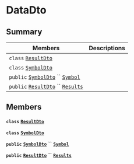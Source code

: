 # DataDto

## Summary

| Members                                                                                                                                                                                                                                                                         | Descriptions |
| ------------------------------------------------------------------------------------------------------------------------------------------------------------------------------------------------------------------------------------------------------------------------------- | ------------ |
| `class` [`ResultDto`](AtomicMarketApiClient--Stats--SalesDto--DataDto--ResultDto.md)                                                                                                                                                                                            |              |
| `class` [`SymbolDto`](AtomicMarketApiClient--Stats--SalesDto--DataDto--SymbolDto.md)                                                                                                                                                                                            |              |
| `public` [`SymbolDto`](AtomicMarketApiClient--Stats--SalesDto--DataDto--SymbolDto.md) `` [`Symbol`](AtomicMarketApiClient--Stats--SalesDto--DataDto.md#class\_atomic\_market\_api\_client\_1\_1\_stats\_1\_1\_sales\_dto\_1\_1\_data\_dto\_1a10788cdb2d6d32f8a4b33f075a7e3925)  |              |
| `public` [`ResultDto`](AtomicMarketApiClient--Stats--SalesDto--DataDto--ResultDto.md) `` [`Results`](AtomicMarketApiClient--Stats--SalesDto--DataDto.md#class\_atomic\_market\_api\_client\_1\_1\_stats\_1\_1\_sales\_dto\_1\_1\_data\_dto\_1a2cb2ce89e83593568838e13e50246eb3) |              |

## Members

**`class`** [**`ResultDto`**](AtomicMarketApiClient--Stats--SalesDto--DataDto--ResultDto.md)

**`class`** [**`SymbolDto`**](AtomicMarketApiClient--Stats--SalesDto--DataDto--SymbolDto.md)

**`public`** [**`SymbolDto`**](AtomicMarketApiClient--Stats--SalesDto--DataDto--SymbolDto.md) **``** [**`Symbol`**](AtomicMarketApiClient--Stats--SalesDto--DataDto.md#class\_atomic\_market\_api\_client\_1\_1\_stats\_1\_1\_sales\_dto\_1\_1\_data\_dto\_1a10788cdb2d6d32f8a4b33f075a7e3925)

**`public`** [**`ResultDto`**](AtomicMarketApiClient--Stats--SalesDto--DataDto--ResultDto.md) **``** [**`Results`**](AtomicMarketApiClient--Stats--SalesDto--DataDto.md#class\_atomic\_market\_api\_client\_1\_1\_stats\_1\_1\_sales\_dto\_1\_1\_data\_dto\_1a2cb2ce89e83593568838e13e50246eb3)
